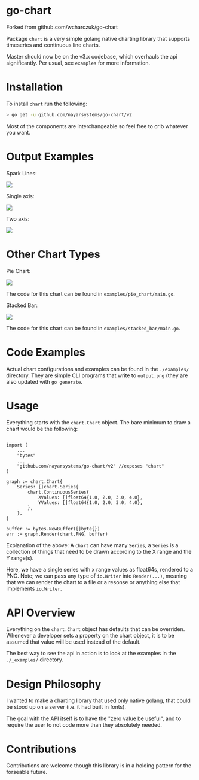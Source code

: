 go-chart
========

Forked from github.com/wcharczuk/go-chart

Package `chart` is a very simple golang native charting library that supports timeseries and continuous line charts.

Master should now be on the v3.x codebase, which overhauls the api significantly. Per usual, see `examples` for more information.

# Installation

To install `chart` run the following:

```bash
> go get -u github.com/nayarsystems/go-chart/v2
```

Most of the components are interchangeable so feel free to crib whatever you want.

# Output Examples

Spark Lines:

![](https://raw.githubusercontent.com/nayarsystems/go-chart/master/_images/tvix_ltm.png)

Single axis:

![](https://raw.githubusercontent.com/nayarsystems/go-chart/master/_images/goog_ltm.png)

Two axis:

![](https://raw.githubusercontent.com/nayarsystems/go-chart/master/_images/two_axis.png)

# Other Chart Types

Pie Chart:

![](https://raw.githubusercontent.com/nayarsystems/go-chart/master/_images/pie_chart.png)

The code for this chart can be found in `examples/pie_chart/main.go`.

Stacked Bar:

![](https://raw.githubusercontent.com/nayarsystems/go-chart/master/_images/stacked_bar.png)

The code for this chart can be found in `examples/stacked_bar/main.go`.

# Code Examples

Actual chart configurations and examples can be found in the `./examples/` directory. They are simple CLI programs that write to `output.png` (they are also updated with `go generate`.

# Usage

Everything starts with the `chart.Chart` object. The bare minimum to draw a chart would be the following:

```golang

import (
    ...
    "bytes"
    ...
    "github.com/nayarsystems/go-chart/v2" //exposes "chart"
)

graph := chart.Chart{
    Series: []chart.Series{
        chart.ContinuousSeries{
            XValues: []float64{1.0, 2.0, 3.0, 4.0},
            YValues: []float64{1.0, 2.0, 3.0, 4.0},
        },
    },
}

buffer := bytes.NewBuffer([]byte{})
err := graph.Render(chart.PNG, buffer)
```

Explanation of the above: A `chart` can have many `Series`, a `Series` is a collection of things that need to be drawn according to the X range and the Y range(s).

Here, we have a single series with x range values as float64s, rendered to a PNG. Note; we can pass any type of `io.Writer` into `Render(...)`, meaning that we can render the chart to a file or a resonse or anything else that implements `io.Writer`.

# API Overview

Everything on the `chart.Chart` object has defaults that can be overriden. Whenever a developer sets a property on the chart object, it is to be assumed that value will be used instead of the default.

The best way to see the api in action is to look at the examples in the `./_examples/` directory.

# Design Philosophy

I wanted to make a charting library that used only native golang, that could be stood up on a server (i.e. it had built in fonts).

The goal with the API itself is to have the "zero value be useful", and to require the user to not code more than they absolutely needed.

# Contributions

Contributions are welcome though this library is in a holding pattern for the forseable future.
